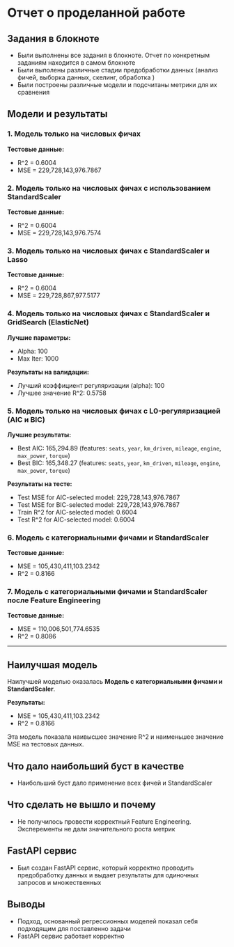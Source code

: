 # Отчет о проделанной работе

## Задания в блокноте
- Были выполнены все задания в блокноте. Отчет по конкретным заданиям находится в самом блокноте
- Были выполены различные стадии предобработки данных (анализ фичей, выборка данных, скелинг, обработка )
- Были построены различные модели и подсчитаны метрики для их сравнения

## Модели и результаты

### 1. Модель только на числовых фичах
**Тестовые данные:**
- R^2 = 0.6004
- MSE = 229,728,143,976.7867

### 2. Модель только на числовых фичах с использованием StandardScaler
**Тестовые данные:**
- R^2 = 0.6004
- MSE = 229,728,143,976.7574

### 3. Модель только на числовых фичах с StandardScaler и Lasso
**Тестовые данные:**
- R^2 = 0.6004
- MSE = 229,728,867,977.5177

### 4. Модель только на числовых фичах с StandardScaler и GridSearch (ElasticNet)
**Лучшие параметры:**
- Alpha: 100
- Max Iter: 1000

**Результаты на валидации:**
- Лучший коэффициент регуляризации (alpha): 100
- Лучшее значение R^2: 0.5758

### 5. Модель только на числовых фичах с L0-регуляризацией (AIC и BIC)
**Лучшие результаты:**
- Best AIC: 165,294.89 (features: `seats`, `year`, `km_driven`, `mileage`, `engine`, `max_power`, `torque`)
- Best BIC: 165,348.27 (features: `seats`, `year`, `km_driven`, `mileage`, `engine`, `max_power`, `torque`)

**Результаты на тесте:**
- Test MSE for AIC-selected model: 229,728,143,976.7867
- Test MSE for BIC-selected model: 229,728,143,976.7867
- Train R^2 for AIC-selected model: 0.6004
- Test R^2 for AIC-selected model: 0.6004

### 6. Модель с категориальными фичами и StandardScaler
**Тестовые данные:**
- MSE = 105,430,411,103.2342
- R^2 = 0.8166

### 7. Модель с категориальными фичами и StandardScaler после Feature Engineering
**Тестовые данные:**
- MSE = 110,006,501,774.6535
- R^2 = 0.8086

---

## Наилучшая модель
Наилучшей моделью оказалась **Модель с категориальными фичами и StandardScaler**.

**Результаты:**
- MSE = 105,430,411,103.2342
- R^2 = 0.8166

Эта модель показала наивысшее значение R^2 и наименьшее значение MSE на тестовых данных.

## Что дало наибольший буст в качестве
- Наибольший буст дало применение всех фичей и StandardScaler

## Что сделать не вышло и почему
- Не получилось провести корректный Feature Engineering. Эксперементы не дали значительного роста метрик

## FastAPI сервис
- Был создан FastAPI сервис, который корректно проводить предобработку данных и выдает результаты для одиночных запросов и множественных

## Выводы
- Подход, основанный  регрессионных моделей показал себя подходящим для поставленно задачи
- FastAPI сервис работает корректно

